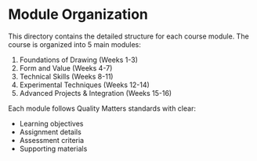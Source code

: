 # Module Organization

This directory contains the detailed structure for each course module. The course is organized into 5 main modules:

1. Foundations of Drawing (Weeks 1-3)
2. Form and Value (Weeks 4-7)
3. Technical Skills (Weeks 8-11)
4. Experimental Techniques (Weeks 12-14)
5. Advanced Projects & Integration (Weeks 15-16)

Each module follows Quality Matters standards with clear:
- Learning objectives
- Assignment details
- Assessment criteria
- Supporting materials
